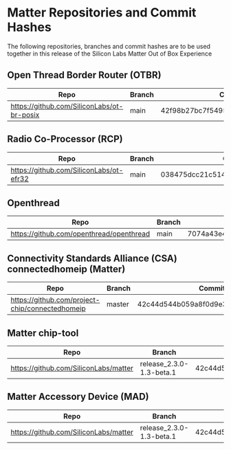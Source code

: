 # Matter Repositories and Commit Hashes

The following repositories, branches and commit hashes are to be used together
in this release of the Silicon Labs Matter Out of Box Experience

## Open Thread Border Router (OTBR)

| Repo                                       | Branch | Commit Hash                              |
| ------------------------------------------ | ------ | ---------------------------------------- |
| https://github.com/SiliconLabs/ot-br-posix | main   | 42f98b27bc7f54951c860cd98ce5ff7c7fedc68c |

## Radio Co-Processor (RCP)

| Repo                                    |   Branch    | Commit Hash                              |
| --------------------------------------- | ----------  | ---------------------------------------- |
| https://github.com/SiliconLabs/ot-efr32 |    main     | 038475dcc21c51448d35309496a2f7401eb2ccfe |

## Openthread

| Repo                                    |   Branch    | Commit Hash                              |
| --------------------------------------- | ----------  | ---------------------------------------- |
| https://github.com/openthread/openthread|    main     | 7074a43e4577d32d5535d52e7940ed2ea7e3a528 |


## Connectivity Standards Alliance (CSA) connectedhomeip (Matter)

| Repo                                            | Branch | Commit Hash                              |
| ----------------------------------------------- | ------ | ---------------------------------------- |
| https://github.com/project-chip/connectedhomeip | master | 42c44d544b059a8f0d9e3b86e9a1f6cc94cd0ea9 |

## Matter chip-tool

| Repo                                            | Branch                     | Commit Hash       |
| ----------------------------------------------- | ------------------------   | ----------------- |
| https://github.com/SiliconLabs/matter           | release_2.3.0-1.3-beta.1  | 42c44d544b059a8f0d9e3b86e9a1f6cc94cd0ea9 |

## Matter Accessory Device (MAD)

| Repo                                            | Branch                     | Commit Hash           |
| ----------------------------------------------- | ------------------------   | ----------------------|
| https://github.com/SiliconLabs/matter           | release_2.3.0-1.3-beta.1  | 42c44d544b059a8f0d9e3b86e9a1f6cc94cd0ea9|
